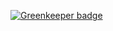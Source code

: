 
[![Greenkeeper badge](https://badges.greenkeeper.io/CheshireSwift/budgeting-swiftly.svg)](https://greenkeeper.io/)
